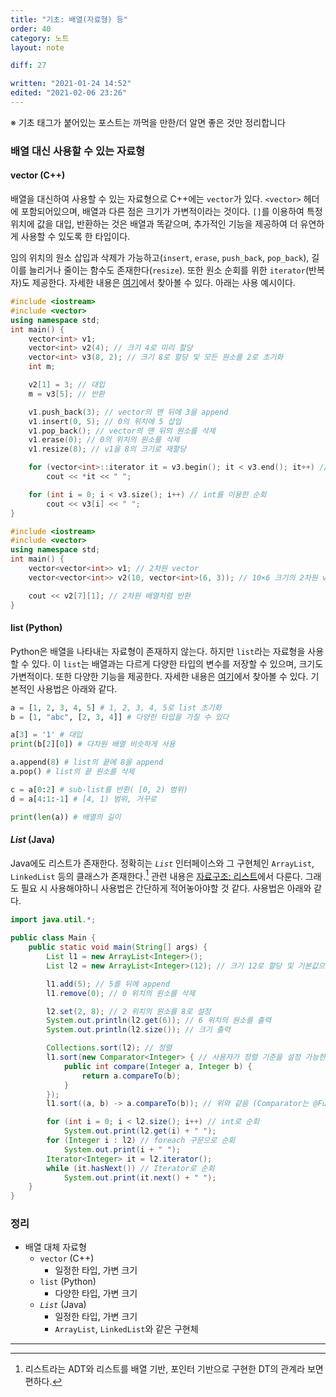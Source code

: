 ```yaml
---
title: "기초: 배열(자료형) 등"
order: 40
category: 노트
layout: note

diff: 27

written: "2021-01-24 14:52"
edited: "2021-02-06 23:26"
---
```


※ 기초 태그가 붙어있는 포스트는 까먹을 만한/더 알면 좋은 것만 정리합니다

### 배열 대신 사용할 수 있는 자료형

#### vector (C++)

배열을 대신하여 사용할 수 있는 자료형으로 C++에는 `vector`가 있다. `<vector>` 헤더에 포함되어있으며, 배열과 다른 점은 크기가 가변적이라는 것이다. `[]`를 이용하여 특정 위치에 값을 대입, 반환하는 것은 배열과 똑같으며, 추가적인 기능을 제공하여 더 유연하게 사용할 수 있도록 한 타입이다.

임의 위치의 원소 삽입과 삭제가 가능하고(`insert`, `erase`, `push_back`, `pop_back`), 길이를 늘리거나 줄이는 함수도 존재한다(`resize`). 또한 원소 순회를 위한 `iterator`(반복자)도 제공한다. 자세한 내용은 [여기](https://www.cplusplus.com/reference/vector/vector/)에서 찾아볼 수 있다. 아래는 사용 예시이다.

```cpp
#include <iostream>
#include <vector>
using namespace std;
int main() {
    vector<int> v1;
    vector<int> v2(4); // 크기 4로 미리 할당
    vector<int> v3(8, 2); // 크기 8로 할당 및 모든 원소를 2로 초기화
    int m;

    v2[1] = 3; // 대입
    m = v3[5]; // 반환

    v1.push_back(3); // vector의 맨 뒤에 3을 append
    v1.insert(0, 5); // 0의 위치에 5 삽입
    v1.pop_back(); // vector의 맨 뒤의 원소를 삭제
    v1.erase(0); // 0의 위치의 원소를 삭제
    v1.resize(8); // v1을 8의 크기로 재할당

    for (vector<int>::iterator it = v3.begin(); it < v3.end(); it++) // iterator를 사용한 순회
        cout << *it << " ";

    for (int i = 0; i < v3.size(); i++) // int를 이용한 순회
        cout << v3[i] << " ";
}
```

```cpp
#include <iostream>
#include <vector>
using namespace std;
int main() {
    vector<vector<int>> v1; // 2차원 vector
    vector<vector<int>> v2(10, vector<int>(6, 3)); // 10×6 크기의 2차원 vector, 값을 모두 3으로 초기화

    cout << v2[7][1]; // 2차원 배열처럼 반환
}
```

#### list (Python)

Python은 배열을 나타내는 자료형이 존재하지 않는다. 하지만 `list`라는 자료형을 사용할 수 있다. 이 `list`는 배열과는 다르게 다양한 타입의 변수를 저장할 수 있으며, 크기도 가변적이다. 또한 다양한 기능을 제공한다. 자세한 내용은 [여기](https://docs.python.org/3/tutorial/datastructures.html#more-on-lists)에서 찾아볼 수 있다. 기본적인 사용법은 아래와 같다.

```python
a = [1, 2, 3, 4, 5] # 1, 2, 3, 4, 5로 list 초기화
b = [1, "abc", [2, 3, 4]] # 다양한 타입을 가질 수 있다

a[3] = '1' # 대입
print(b[2][0]) # 다차원 배열 비슷하게 사용

a.append(8) # list의 끝에 8을 append
a.pop() # list의 끝 원소를 삭제

c = a[0:2] # sub-list를 반환( [0, 2) 범위)
d = a[4:1:-1] # [4, 1) 범위, 거꾸로

print(len(a)) # 배열의 길이
```

#### *List* (Java)

Java에도 리스트가 존재한다. 정확히는 *`List`* 인터페이스와 그 구현체인 `ArrayList`, `LinkedList` 등의 클래스가 존재한다.[^1] 관련 내용은 <a class="invalid" href="">자료구조: 리스트</a>에서 다룬다. 그래도 필요 시 사용해야하니 사용법은 간단하게 적어놓아야할 것 같다. 사용법은 아래와 같다.

```java
import java.util.*;

public class Main {
    public static void main(String[] args) {
        List l1 = new ArrayList<Integer>();
        List l2 = new ArrayList<Integer>(12); // 크기 12로 할당 및 기본값으로 초기화

        l1.add(5); // 5를 뒤에 append
        l1.remove(0); // 0 위치의 원소를 삭제

        l2.set(2, 8); // 2 위치의 원소를 8로 설정
        System.out.println(l2.get(6)); // 6 위치의 원소를 출력
        System.out.println(l2.size()); // 크기 출력

        Collections.sort(l2); // 정렬
        l1.sort(new Comparator<Integer> { // 사용자가 정렬 기준을 설정 가능한 정렬
            public int compare(Integer a, Integer b) {
                return a.compareTo(b);
            }
        });
        l1.sort((a, b) -> a.compareTo(b)); // 위와 같음 (Comparator는 @FunctionalInterface라 Lambda 형식으로 작성이 가능하다)

        for (int i = 0; i < l2.size(); i++) // int로 순회
            System.out.print(l2.get(i) + " ");
        for (Integer i : l2) // foreach 구문으로 순회
            System.out.print(i + " ");
        Iterator<Integer> it = l2.iterator();
        while (it.hasNext()) // Iterator로 순회
            System.out.print(it.next() + " ");
    }
}
```

### 정리

- 배열 대체 자료형
  - `vector` (C++)
    - 일정한 타입, 가변 크기
  - `list` (Python)
    - 다양한 타입, 가변 크기
  - *`List`* (Java)
    - 일정한 타입, 가변 크기
    - `ArrayList`, `LinkedList`와 같은 구현체

<hr/>

[^1]: 리스트라는 ADT와 리스트를 배열 기반, 포인터 기반으로 구현한 DT의 관계라 보면 편하다.